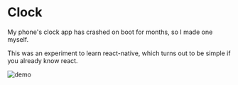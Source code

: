Clock
=====

My phone's clock app has crashed on boot for months, so I made one myself.

This was an experiment to learn react-native, which turns out to be simple if you already know react.


![demo](http://i.imgur.com/UOfDuCd.gif)